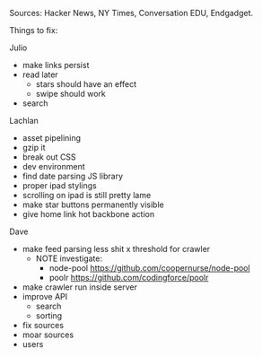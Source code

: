 Sources: Hacker News, NY Times, Conversation EDU, Endgadget.


Things to fix:

Julio
 - make links persist
 - read later
   - stars should have an effect
   - swipe should work
 - search

Lachlan
 - asset pipelining
  - gzip it
  - break out CSS
  - dev environment
 - find date parsing JS library
 - proper ipad stylings
  - scrolling on ipad is still pretty lame
  - make star buttons permanently visible
 - give home link hot backbone action

Dave
  - make feed parsing less shit
  x threshold for crawler
    - NOTE investigate:
      - node-pool https://github.com/coopernurse/node-pool
      - poolr https://github.com/codingforce/poolr
  - make crawler run inside server
  - improve API
    - search
    - sorting
  - fix sources
  - moar sources
  - users

